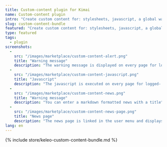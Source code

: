 ```yaml
---
title: Custom-content plugin for Kimai
name: Custom-content plugin
intro: "Create custom content for: stylesheets, javascript, a global warning message and a new page to render markdown content for company news."
slug: custom-content-bundle
featured: "Create custom content for: stylesheets, javascript, a global warning message and a new page to render markdown content for company news."
type: featured
tags:
  - plugin
screenshots:
  - 
    src: "/images/marketplace/custom-content-alert.png"
    title: "Warning message"
    description: "The warning message is displayed on every page for logged-in users"
  - 
    src: "/images/marketplace/custom-content-javascript.png"
    title: "Javascript"
    description: "The javascript is executed on every page for logged- in users"
  - 
    src: "/images/marketplace/custom-content-news.png"
    title: "Warning message"
    description: "You can enter a markdown formatted news with a title"
  - 
    src: "/images/marketplace/custom-content-news-page.png"
    title: "News page"
    description: "The news page is linked in the user menu and displays your markdown message"
lang: en
---
```


{% include store/keleo-custom-content-bundle.md %}
